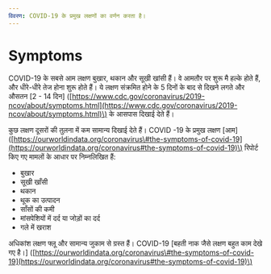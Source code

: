```yaml
---
विवरण: COVID-19 के प्रमुख लक्षणों का वर्णन करता है।
---
```


# Symptoms

COVID-19 के सबसे आम लक्षण बुखार, थकान और सूखी खांसी हैं। वे आमतौर पर शुरू मै हल्के होते हैं, और धीरे-धीरे तेज होना शुरू होते हैं। ये लक्षण संक्रमित होने के 5 दिनों के बाद से दिखने लगते और औसतन \[2 - 14 दिन\] \([https://www.cdc.gov/coronavirus/2019-ncov/about/symptoms.html](https://www.cdc.gov/coronavirus/2019-ncov/about/symptoms.html)\) के आसपास दिखाई देते हैं।

कुछ लक्षण दूसरों की तुलना में कम सामान्य दिखाई देते हैं। COVID -19 के प्रमुख लक्षण \[आम\] \([https://ourworldindata.org/coronavirus\#the-symptoms-of-covid-19](https://ourworldindata.org/coronavirus#the-symptoms-of-covid-19)\) रिपोर्ट किए गए मामलों के आधार पर निम्नलिखित हैं:

* बुखार
* सूखी खाँसी
* थकान
* थूक का उत्पादन
* साँसों की कमी
* मांसपेशियों में दर्द या जोड़ों का दर्द
* गले में खराश

अधिकांश लक्षण फ्लू और सामान्य जुकाम से ग्रस्त हैं। COVID-19 \[बहती नाक जैसे लक्षण बहुत काम देखे गए है।\] \([https://ourworldindata.org/coronavirus\#the-symptoms-of-covid-19](https://ourworldindata.org/coronavirus#the-symptoms-of-covid-19)\)